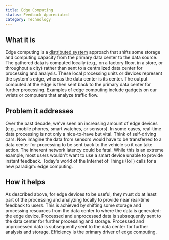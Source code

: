 ```yaml
---
title: Edge Computing
status: Feedback Appreciated
category: Technology
---
```


## What it is

Edge computing is a [distributed system](/distributed-systems/) approach that shifts some storage and computing capacity from the primary data center to the data source.
The gathered data is computed locally (e.g., on a factory floor, in a store, or throughout a city) rather than sent to a centralized data center for processing and analysis. 
These local processing units or devices represent the system's edge, whereas the data center is its center.
The output computed at the edge is then sent back to the primary data center for further processing.
Examples of edge computing include gadgets on our wrists or computers that analyze traffic flow.

## Problem it addresses

Over the past decade, we've seen an increasing amount of edge devices (e.g., mobile phones, smart watches, or sensors). 
In some cases, real-time data processing is not only a nice-to-have but vital. 
Think of self-driving cars. 
Now imagine the data from sensors would have to be transferred to a data center for processing to be sent back to the vehicle so it can take action. 
The inherent network latency could be fatal. 
While this is an extreme example, most users wouldn't want to use a smart device unable to provide instant feedback. 
Today's world of the Internet of Things (IoT) calls for a new paradigm: edge computing. 

## How it helps

As described above, for edge devices to be useful, they must do at least part of the processing and analyzing locally to provide near real-time feedback to users. 
This is achieved by shifting some storage and processing resources from the data center to where the data is generated: the edge device.
Processed and unprocessed data is subsequently sent to the data center for further processing and storage.
Processed and unprocessed data is subsequently sent to the data center for further analysis and storage.
Efficiency is the primary driver of edge computing. 


